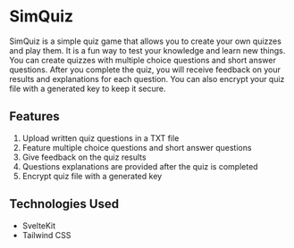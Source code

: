 # SimQuiz

SimQuiz is a simple quiz game that allows you to create your own quizzes and play them. It is a fun way to test your knowledge and learn new things. You can create quizzes with multiple choice questions and short answer questions. After you complete the quiz, you will receive feedback on your results and explanations for each question. You can also encrypt your quiz file with a generated key to keep it secure.

## Features
1. Upload written quiz questions in a TXT file
2. Feature multiple choice questions and short answer questions
3. Give feedback on the quiz results
4. Questions explanations are provided after the quiz is completed
5. Encrypt quiz file with a generated key

## Technologies Used
- SvelteKit
- Tailwind CSS